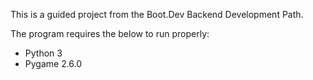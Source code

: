This is a guided project from the Boot.Dev Backend Development Path.

The program requires the below to run properly:
- Python 3
- Pygame 2.6.0
